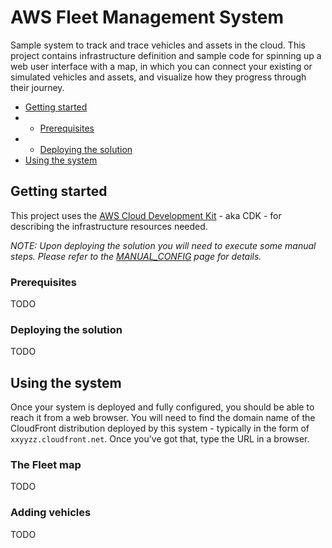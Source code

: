 # AWS Fleet Management System

Sample system to track and trace vehicles and assets in the cloud. This project contains infrastructure definition and sample code for spinning up a web user interface with a map, in which you can connect your existing or simulated vehicles and assets, and visualize how they progress through their journey.

* [Getting started](#getting-started)
* * [Prerequisites](#prerequisites)
* * [Deploying the solution](#deploying-the-solution)
* [Using the system](#using-the-system)

## Getting started

This project uses the [AWS Cloud Development Kit](https://github.com/awslabs/aws-cdk) - aka CDK - for describing the infrastructure resources needed. 

_NOTE: Upon deploying the solution you will need to execute some manual steps. Please refer to the [MANUAL_CONFIG](./MANUAL_CONFIG.md) page for details._

### Prerequisites

TODO

### Deploying the solution

TODO

## Using the system

Once your system is deployed and fully configured, you should be able to reach it from a web browser. You will need to find the domain name of the CloudFront distribution deployed by this system - typically in the form of `xxyyzz.cloudfront.net`. Once you've got that, type the URL in a browser.

### The Fleet map

TODO

### Adding vehicles

TODO